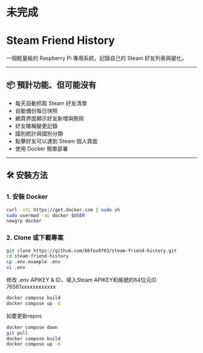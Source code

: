 # 未完成

# Steam Friend History

一個輕量級的 Raspberry Pi 專用系統，記錄自己的 Steam 好友列表與變化。

---

## 📦 預計功能、但可能沒有
- 每天自動抓取 Steam 好友清單
- 自動備份每日快照
- 網頁界面顯示好友新增與刪除
- 好友暱稱變更記錄
- 國別統計與國別分類
- 點擊好友可以連到 Steam 個人頁面
- 使用 Docker 簡單部署

---

## 🛠️ 安裝方法

### 1. 安裝 Docker
```bash
curl -sSL https://get.docker.com | sudo sh
sudo usermod -aG docker $USER
newgrp docker
```

### 2. Clone 或下載專案

```bash
git clone https://github.com/bbfox0703/steam-friend-history.git
cd steam-friend-history
cp .env.example .env
vi .env
```

修改 .env APIKEY & ID，填入Steam APIKEY和帳號的64位元ID 76561xxxxxxxxxxxx

```bash
docker compose build
docker compose up -d
```

如要更新repos
```bash
docker compose down
git pull
docker compose build
docker compose up -d
```


